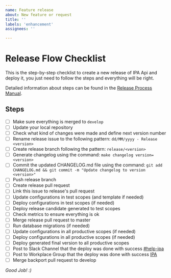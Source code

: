```yaml
---
name: Feature release
about: New feature or request
title: ''
labels: 'enhancement'
assignees: ''

---
```

# Release Flow Checklist

<!--- This Issue should be named as `dd/MM/yyyy - Release`, if there is already an issue with this name, dont worry! Just add `2` to the end. We'll rename it after the version number is defined. --->

This is the step-by-step checklist to create a new release of IPA Api and deploy it, you just need to follow the steps and everything will be right.

Detailed information about steps can be found in the [Release Process Manual](https://github.com/mercadolibre/fury_shipping-tech-docs/blob/master/docs/guide/framework/doc/guides/release/release_guide_pt.md).

## Steps

<!--- This is the default steps to follow, add any step that you think is necessary for this release --->

- [ ] Make sure everything is merged to `develop`
- [ ] Update your local repository
- [ ] Check what kind of changes were made and define next version number
- [ ] Rename release issue to the following pattern: `dd/MM/yyyy - Release <version>`
- [ ] Create release branch following the pattern: `release/<version>`
- [ ] Generate changelog using the command: `make changelog version=<version>`
- [ ] Commit the updated CHANGELOG.md file using the command: `git add CHANGELOG.md && git commit -m "Update changelog to version <version>"`
- [ ] Push release branch
- [ ] Create release pull request
- [ ] Link this issue to release's pull request
- [ ] Update configurations in test scopes (and template if needed)
- [ ] Deploy configurations in test scopes (if needed)
- [ ] Deploy release candidate generated to test scopes
- [ ] Check metrics to ensure everything is ok
- [ ] Merge release pull request to master
- [ ] Run database migrations (if needed)
- [ ] Update configurations in all productive scopes (if needed)
- [ ] Deploy configurations in all productive scopes (if needed)
- [ ] Deploy generated final version to all productive scopes
- [ ] Post to Slack Channel that the deploy was done with success [#help-ipa](https://meli.slack.com/channels/help-ipa)
- [ ] Post to Workplace Group that the deploy was done with success [IPA](https://meli.workplace.com/groups/892585208081296)
- [ ] Merge backport pull request to develop

*Good Job! :)*
